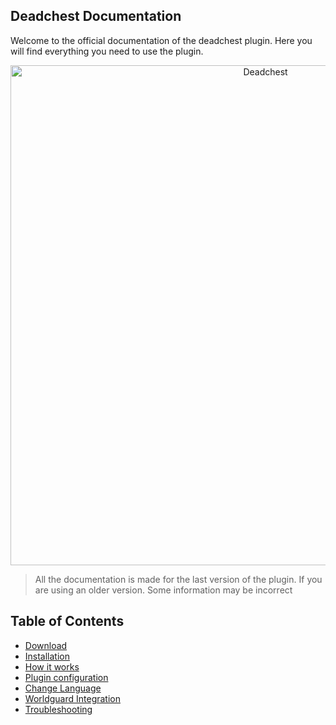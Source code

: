 ## Deadchest Documentation

Welcome to the official documentation of the deadchest plugin. Here you will find everything you need to use the plugin.

<div  align="center">
    <img src="https://github.com/apavarino/Deadchest/raw/master/deadchest-logo.png" alt="Deadchest" width="800" /><br>
</div>

> All the documentation is made for the last version of the plugin. If you are using an older version. Some information may be incorrect

## Table of Contents

- [Download](https://github.com/apavarino/Deadchest/edit/gh-pages/installation.md)
- [Installation](https://github.com/apavarino/Deadchest/edit/gh-pages/installation.md)
- [How it works](https://github.com/apavarino/Deadchest/edit/gh-pages/how-it-works.md)
- [Plugin configuration](https://github.com/apavarino/Deadchest/edit/gh-pages/confiugration.md)
- [Change Language](https://github.com/apavarino/Deadchest/edit/gh-pages/installation.md)
- [Worldguard Integration](https://github.com/apavarino/Deadchest/edit/gh-pages/installation.md)
- [Troubleshooting](https://github.com/apavarino/Deadchest/edit/gh-pages/troubleshooting.md)




